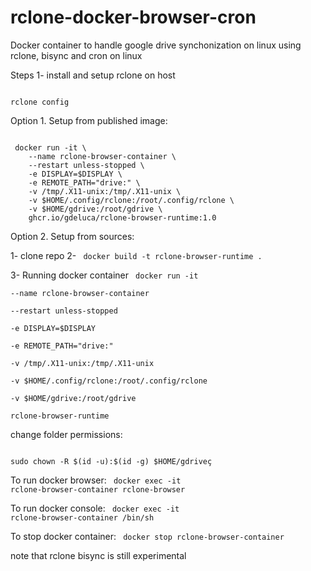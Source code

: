 # rclone-docker-browser-cron
Docker container to handle google drive synchonization on linux using rclone, bisync and cron on linux

Steps
1- install and setup rclone on host

<code>
rclone config
</code>

Option 1. Setup from published image:

<code>
 docker run -it \
    --name rclone-browser-container \
    --restart unless-stopped \
    -e DISPLAY=$DISPLAY \
    -e REMOTE_PATH="drive:" \
    -v /tmp/.X11-unix:/tmp/.X11-unix \
    -v $HOME/.config/rclone:/root/.config/rclone \
    -v $HOME/gdrive:/root/gdrive \
    ghcr.io/gdeluca/rclone-browser-runtime:1.0
</code>

Option 2. Setup from sources:

1- clone repo
2-
<code>
docker build -t rclone-browser-runtime .
</code>

3- Running docker container
<code>
docker run -it \
    --name rclone-browser-container \
    --restart unless-stopped \
    -e DISPLAY=$DISPLAY \
    -e REMOTE_PATH="drive:" \
    -v /tmp/.X11-unix:/tmp/.X11-unix \
    -v $HOME/.config/rclone:/root/.config/rclone \
    -v $HOME/gdrive:/root/gdrive \
    rclone-browser-runtime
</code>
 
change folder permissions: 

<code>
sudo chown -R $(id -u):$(id -g) $HOME/gdriveç
</code>

To run docker browser:
<code>
docker exec -it rclone-browser-container rclone-browser
</code>

To run docker console: 
<code>
docker exec -it rclone-browser-container /bin/sh
</code>

To stop docker container: 
<code>
docker stop rclone-browser-container
</code>

note that rclone bisync is still experimental

